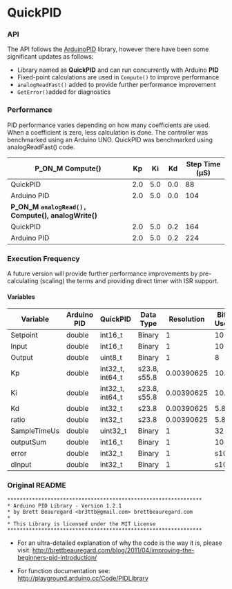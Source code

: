 # QuickPID

### API

The API follows the [ArduinoPID](https://github.com/br3ttb/Arduino-PID-Library) library, however there have been some significant updates as follows:

- Library named as **QuickPID** and can run concurrently with Arduino **PID**
- Fixed-point calculations are used in `Compute()` to improve performance
- `analogReadFast()` added to provide further performance improvement
- `GetError()`added for diagnostics

### Performance

PID performance varies depending on how many coefficients are used.  When a  coefficient is zero, less calculation is done. The controller was  benchmarked using an Arduino UNO. QuickPID was benchmarked using analogReadFast() code.

| P_ON_M    Compute()                                        | Kp   | Ki   | Kd   | Step Time (µS) |
| ---------------------------------------------------------- | ---- | ---- | ---- | -------------- |
| QuickPID                                                   | 2.0  | 5.0  | 0.0  | 88             |
| Arduino PID                                                | 2.0  | 5.0  | 0.0  | 104            |
| **P_ON_M    `analogRead(), `Compute(),** **analogWrite()** |      |      |      |                |
| QuickPID                                                   | 2.0  | 5.0  | 0.2  | 164            |
| Arduino PID                                                | 2.0  | 5.0  | 0.2  | 224            |

### Execution Frequency

A future version will provide further performance improvements by pre-calculating (scaling) the terms and providing direct timer with ISR support.

#### Variables


| Variable     | Arduino PID | QuickPID         | Data Type    | Resolution | Bits Used | Min   | Max        |
| ------------ | ----------- | ---------------- | ------------ | ---------- | --------- | ----- | ---------- |
| Setpoint     | double      | int16_t          | Binary       | 1          | 10        | 0     | 1023       |
| Input        | double      | int16_t          | Binary       | 1          | 10        | 0     | 1023       |
| Output       | double      | uint8_t          | Binary       | 1          | 8         | 0     | 255        |
| Kp           | double      | int32_t, int64_t | s23.8, s55.8 | 0.00390625 | 10.8      | <-1m  | >1m        |
| Ki           | double      | int32_t, int64_t | s23.8, s55.8 | 0.00390625 | 10.8      | <-1m  | >1m        |
| Kd           | double      | int32_t          | s23.8        | 0.00390625 | 5.8       | -32   | 31.984375  |
| ratio        | double      | int32_t          | s23.8        | 0.00390625 | 5.8       | -32   | 31.984375  |
| SampleTimeUs | double      | uint32_t         | Binary       | 1          | 32        | 0     | 4294967295 |
| outputSum    | double      | int16_t          | Binary       | 1          | 10        | 0     | 1023       |
| error        | double      | int32_t          | Binary       | 1          | s10       | -1023 | 1023       |
| dInput       | double      | int32_t          | Binary       | 1          | s10       | -1023 | 1023       |

### Original README

```
***************************************************************
* Arduino PID Library - Version 1.2.1
* by Brett Beauregard <br3ttb@gmail.com> brettbeauregard.com
*
* This Library is licensed under the MIT License
***************************************************************
```

 - For an ultra-detailed explanation of why the code is the way it is, please visit: 
   http://brettbeauregard.com/blog/2011/04/improving-the-beginners-pid-introduction/

 - For function documentation see:  http://playground.arduino.cc/Code/PIDLibrary

